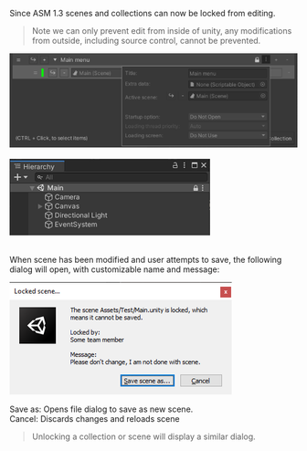 Since ASM 1.3 scenes and collections can now be locked from editing.

> Note we can only prevent edit from inside of unity, any modifications from outside, including source control, cannot be prevented.

![](image/locking-collection.png)
</br>\
![](image/locking-scene.png)
</br></br>

When scene has been modified and user attempts to save, the following dialog will open, with customizable name and message:

![](image/locking-warning.png)

Save as: Opens file dialog to save as new scene.\
Cancel: Discards changes and reloads scene

> Unlocking a collection or scene will display a similar dialog.
